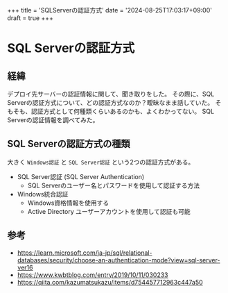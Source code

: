 +++
title = 'SQLServerの認証方式'
date = '2024-08-25T17:03:17+09:00'
draft = true
+++

# SQL Serverの認証方式

## 経緯

デプロイ先サーバーの認証情報に関して、聞き取りをした。
その際に、SQL Serverの認証方式について、どの認証方式なのか？曖昧なまま話していた。
そもそも、認証方式として何種類くらいあるのかも、よくわかってない。
SQL Serverの認証情報を調べてみた。

## SQL Serverの認証方式の種類

大きく  `Windows認証` と `SQL Server認証` という2つの認証方式がある。

- SQL Server認証 (SQL Server Authentication)
  - SQL Serverのユーザー名とパスワードを使用して認証する方法
- Windows統合認証
  - Windows資格情報を使用する
  - Active Directory ユーザーアカウントを使用して認証も可能

## 参考

- <https://learn.microsoft.com/ja-jp/sql/relational-databases/security/choose-an-authentication-mode?view=sql-server-ver16>
- <https://www.kwbtblog.com/entry/2019/10/11/030233>
- <https://qiita.com/kazumatsukazu/items/d754457712963c447a50>
